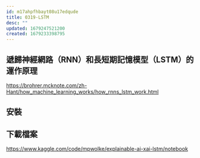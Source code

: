 ```yaml
---
id: m17ahpfhbayt08u17edqude
title: 0319-LSTM
desc: ""
updated: 1679247521200
created: 1679233398795
---
```


## 遞歸神經網路（RNN）和長短期記憶模型（LSTM）的運作原理

https://brohrer.mcknote.com/zh-Hant/how_machine_learning_works/how_rnns_lstm_work.html

## 安裝

## 下載檔案

https://www.kaggle.com/code/mpwolke/explainable-ai-xai-lstm/notebook

